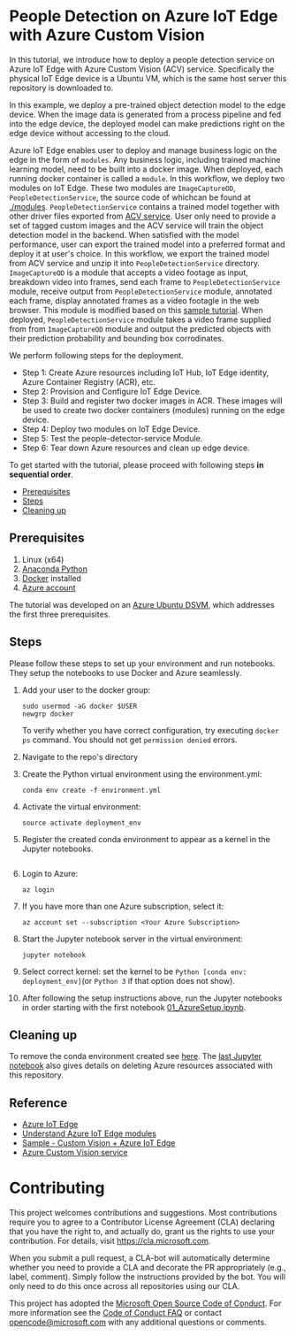 # People Detection on Azure IoT Edge with Azure Custom Vision

In this tutorial, we introduce how to deploy a people detection service on Azure IoT Edge with Azure Custom Vision (ACV) service. Specifically the physical IoT Edge device is a Ubuntu VM, which is the same host server this repository is downloaded to.

In this example, we deploy a pre-trained object detection model to the edge device. When the image data is generated from a process pipeline and fed into the edge device, the deployed model can make predictions right on the edge device without accessing to the cloud. 

Azure IoT Edge enables user to deploy and manage business logic on the edge in the form of `modules`. Any business logic, including trained machine learning model, need to be built into a docker image. When deployed, each running docker container is called a `module`. In this workflow, we deploy two modules on IoT Edge. These two modules are `ImageCaptureOD`, `PeopleDetectionService`, the source code of whichcan be found at [./modules](./modules). `PeopleDetectionService` contains a trained model together with other driver files exported from [ACV service](https://docs.microsoft.com/en-us/azure/cognitive-services/custom-vision-service/home). User only need to provide a set of tagged custom images and the ACV service will train the object detection model in the backend. When satisfied with the model performance, user can export the trained model into a preferred format and deploy it at user's choice. In this workflow, we export the trained model from ACV service and unzip it into `PeopleDetectionService` directory. `ImageCaptureOD` is a module that accepts a video footage as input, breakdown video into frames, send each frame to `PeopleDetectionService` module, receive output from `PeopleDetectionService` module, annotated each frame, display annotated frames as a video footagle in the web browser. This module is modified based on this [sample tutorial](https://azure.microsoft.com/en-us/resources/samples/custom-vision-service-iot-edge-raspberry-pi/). When deployed, `PeopleDetectionService` module takes a video frame supplied from from `ImageCaptureOD` module and output the predicted objects with their prediction probability and bounding box corrodinates.


We perform following steps for the deployment.

- Step 1: Create Azure resources including IoT Hub, IoT Edge identity, Azure Container Registry (ACR), etc.
- Step 2: Provision and Configure IoT Edge Device.
- Step 3: Build and register two docker images in ACR. These images will be used to create two docker containers (modules) running on the edge device. 
- Step 4: Deploy two modules on IoT Edge Device.
- Step 5: Test the people-detector-service Module.
- Step 6: Tear down Azure resources and clean up edge device.


To get started with the tutorial, please proceed with following steps **in sequential order**.

 * [Prerequisites](#prerequisites)
 * [Steps](#steps)
 * [Cleaning up](#cleanup)

<a id='prerequisites'></a>
## Prerequisites
1. Linux (x64) 
2. [Anaconda Python](https://www.anaconda.com/download)
3. [Docker](https://docs.docker.com/v17.12/install/linux/docker-ee/ubuntu) installed
4. [Azure account](https://azure.microsoft.com)

The tutorial was developed on an [Azure Ubuntu
DSVM](https://docs.microsoft.com/en-us/azure/machine-learning/data-science-virtual-machine/dsvm-ubuntu-intro),
which addresses the first three prerequisites.

<a id='steps'></a>
## Steps
Please follow these steps to set up your environment and run notebooks.  They setup the notebooks to use Docker and Azure seamlessly.

1. Add your user to the docker group: 
   ```
   sudo usermod -aG docker $USER
   newgrp docker
   ```
   To verify whether you have correct configuration, try executing `docker ps` command. You should not get `permission denied` errors.

2. Navigate to the repo's directory

3. Create the Python virtual environment using the environment.yml:
   ```
   conda env create -f environment.yml
   ```
4. Activate the virtual environment:
   ```
   source activate deployment_env
   ```
5. Register the created conda environment to appear as a kernel in the Jupyter notebooks.
```python -m ipykernel install --user --name deployment_env --display-name "Python (deployment_env)"
```
6. Login to Azure:
   ```
   az login
   ```
7. If you have more than one Azure subscription, select it:
   ```
   az account set --subscription <Your Azure Subscription>
   ```
8. Start the Jupyter notebook server in the virtual environment:
   ```
   jupyter notebook
   ```
9. Select correct kernel: set the kernel to be `Python [conda env: deployment_env]`(or `Python 3` if that option does not show).

10. After following the setup instructions above, run the Jupyter notebooks in order starting with the first notebook [01_AzureSetup.ipynb](./01_AzureSetup.ipynb).

<a id='cleanup'></a>
## Cleaning up
To remove the conda environment created see [here](https://conda.io/projects/continuumio-conda/en/latest/commands/remove.html). The [last Jupyter notebook](./06_TearDown.ipynb)  also gives details on deleting Azure resources associated with this repository.


## Reference
- [Azure IoT Edge](https://docs.microsoft.com/en-us/azure/iot-edge/how-iot-edge-works)
- [Understand Azure IoT Edge modules](https://docs.microsoft.com/en-us/azure/iot-edge/iot-edge-modules)
- [Sample - Custom Vision + Azure IoT Edge](https://azure.microsoft.com/en-us/resources/samples/custom-vision-service-iot-edge-raspberry-pi/)
- [Azure Custom Vision service](https://docs.microsoft.com/en-us/azure/cognitive-services/custom-vision-service/home)

# Contributing
This project welcomes contributions and suggestions.  Most contributions require you to agree to a
Contributor License Agreement (CLA) declaring that you have the right to, and actually do, grant us
the rights to use your contribution. For details, visit https://cla.microsoft.com.

When you submit a pull request, a CLA-bot will automatically determine whether you need to provide
a CLA and decorate the PR appropriately (e.g., label, comment). Simply follow the instructions
provided by the bot. You will only need to do this once across all repositories using our CLA.

This project has adopted the [Microsoft Open Source Code of Conduct](https://opensource.microsoft.com/codeofconduct/).
For more information see the [Code of Conduct FAQ](https://opensource.microsoft.com/codeofconduct/faq/) or
contact [opencode@microsoft.com](mailto:opencode@microsoft.com) with any additional questions or comments.
